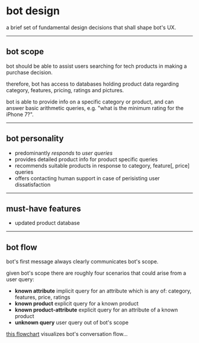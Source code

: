 # bot design

a brief set of fundamental design decisions that shall shape bot's UX.

***

## bot scope

bot should be able to assist users searching for tech products in making a
purchase decision.

therefore, bot has access to databases holding product data regarding category,
features, pricing, ratings and pictures.  

bot is able to provide info on a specific category or product, and can answer
basic arithmetic queries, e.g. "what is the minimum rating for the iPhone 7?".

***

## bot personality

+ predominantly *responds* to *user queries*
+ provides detailed product info for product specific queries
+ recommends suitable products in response to category, feature[, price] queries
+ offers contacting human support in case of perisisting user dissatisfaction

***

## must-have features

+ updated product database

***

## bot flow

bot's first message always clearly communicates bot's scope.

given bot's scope there are roughly four scenarios that could arise from a user
query:

+ **known attribute**
implicit query for an attribute which is any of: category, features, price,
ratings
+ **known product**
explicit query for a known product
+ **known product-attribute**
explicit query for an attribute of a known product
+ **unknown query**
user query out of bot's scope

[this flowchart](./flow.sequence.svg) visualizes bot's conversation flow...
